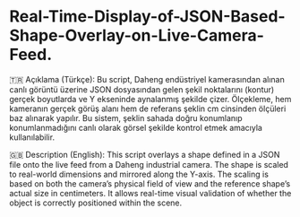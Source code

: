 # Real-Time-Display-of-JSON-Based-Shape-Overlay-on-Live-Camera-Feed.

🇹🇷 Açıklama (Türkçe):
Bu script, Daheng endüstriyel kamerasından alınan canlı görüntü üzerine JSON dosyasından gelen şekil noktalarını (kontur) gerçek boyutlarda ve Y ekseninde aynalanmış şekilde çizer. Ölçekleme, hem kameranın gerçek görüş alanı hem de referans şeklin cm cinsinden ölçüleri baz alınarak yapılır. Bu sistem, şeklin sahada doğru konumlanıp konumlanmadığını canlı olarak görsel şekilde kontrol etmek amacıyla kullanılabilir.

🇬🇧 Description (English):
This script overlays a shape defined in a JSON file onto the live feed from a Daheng industrial camera. The shape is scaled to real-world dimensions and mirrored along the Y-axis. The scaling is based on both the camera’s physical field of view and the reference shape’s actual size in centimeters. It allows real-time visual validation of whether the object is correctly positioned within the scene.

